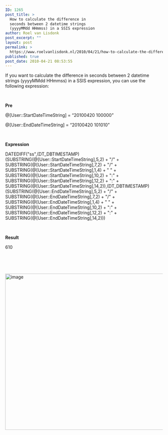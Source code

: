 ```yaml
---
ID: 1265
post_title: >
  How to calculate the difference in
  seconds between 2 datetime strings
  (yyyyMMdd HHmmss) in a SSIS expression
author: Roel van Lisdonk
post_excerpt: ""
layout: post
permalink: >
  https://www.roelvanlisdonk.nl/2010/04/21/how-to-calculate-the-difference-in-seconds-between-2-datetime-strings-yyyymmdd-hhmmss-in-a-ssis-expression/
published: true
post_date: 2010-04-21 08:53:55
---
```

<p>If you want to calculate the difference in seconds between 2 datetime strings (yyyyMMdd HHmmss) in a SSIS expression, you can use the following expression:</p>  <p>&#160;</p>  <p><strong>Pre</strong></p>  <p>@[User::StartDateTimeString] = “20100420 100000” </p>  <p>@[User::EndDateTimeString] = “20100420 101010”</p>  <p>&#160;</p>  <p><strong>Expression</strong></p>  <p>DATEDIFF(&quot;ss&quot;,(DT_DBTIMESTAMP)(SUBSTRING(@[User::StartDateTimeString],5,2) + &quot;/&quot; + SUBSTRING(@[User::StartDateTimeString],7,2) + &quot;/&quot; + SUBSTRING(@[User::StartDateTimeString],1,4) + &quot; &quot; + SUBSTRING(@[User::StartDateTimeString],10,2) + &quot;:&quot; + SUBSTRING(@[User::StartDateTimeString],12,2) + &quot;:&quot; + SUBSTRING(@[User::StartDateTimeString],14,2)),(DT_DBTIMESTAMP)(SUBSTRING(@[User::EndDateTimeString],5,2) + &quot;/&quot; + SUBSTRING(@[User::EndDateTimeString],7,2) + &quot;/&quot; + SUBSTRING(@[User::EndDateTimeString],1,4) + &quot; &quot; + SUBSTRING(@[User::EndDateTimeString],10,2) + &quot;:&quot; + SUBSTRING(@[User::EndDateTimeString],12,2) + &quot;:&quot; + SUBSTRING(@[User::EndDateTimeString],14,2)))</p>  <p>&#160;</p>  <p><strong>Result</strong></p>  <p>610</p>  <p>&#160;</p>  <p>&#160;</p>  <p><a href="http://www.roelvanlisdonk.nl/wp-content/uploads/2010/04/image25.png"><img style="border-bottom: 0px; border-left: 0px; display: inline; border-top: 0px; border-right: 0px" title="image" border="0" alt="image" src="http://www.roelvanlisdonk.nl/wp-content/uploads/2010/04/image_thumb25.png" width="604" height="498" /></a></p>